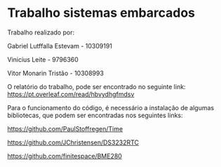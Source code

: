 # Trabalho sistemas embarcados

Trabalho realizado por:

Gabriel Lutffalla Estevam - 10309191

Vinicius Leite - 9796360

Vitor Monarin Tristão - 10308993

O relatório do trabalho, pode ser encontrado no seguinte link: https://pt.overleaf.com/read/hbvydhgfmdsv

Para o funcionamento do código, é necessário a instalação de algumas bibliotecas, que podem ser encontradas nos seguintes links:

https://github.com/PaulStoffregen/Time

https://github.com/JChristensen/DS3232RTC

https://github.com/finitespace/BME280

